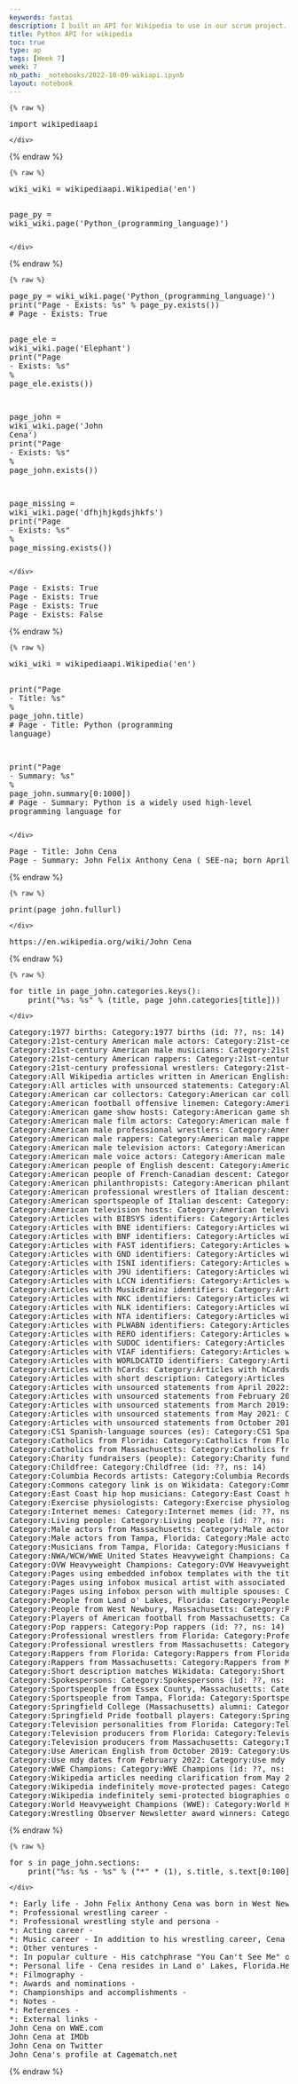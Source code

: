 ```yaml
---
keywords: fastai
description: I built an API for Wikipedia to use in our scrum project. We can use the API to get data from pages to insert notes and summaries into the academic organizer
title: Python API for wikipedia
toc: true
type: ap
tags: [Week 7]
week: 7
nb_path: _notebooks/2022-10-09-wikiapi.ipynb
layout: notebook
---
```


<!--
#################################################
### THIS FILE WAS AUTOGENERATED! DO NOT EDIT! ###
#################################################
# file to edit: _notebooks/2022-10-09-wikiapi.ipynb
-->

<div class="container" id="notebook-container">
        
    {% raw %}
    
<div class="cell border-box-sizing code_cell rendered">
<div class="input">

<div class="inner_cell">
    <div class="input_area">
<div class=" highlight hl-ipython3"><pre><span></span><span class="kn">import</span> <span class="nn">wikipediaapi</span>
</pre></div>

    </div>
</div>
</div>

</div>
    {% endraw %}

    {% raw %}
    
<div class="cell border-box-sizing code_cell rendered">
<div class="input">

<div class="inner_cell">
    <div class="input_area">
<div class=" highlight hl-ipython3"><pre><span></span><span class="n">wiki_wiki</span> <span class="o">=</span> <span class="n">wikipediaapi</span><span class="o">.</span><span class="n">Wikipedia</span><span class="p">(</span><span class="s1">&#39;en&#39;</span><span class="p">)</span>

<span class="n">page_py</span> <span class="o">=</span> <span class="n">wiki_wiki</span><span class="o">.</span><span class="n">page</span><span class="p">(</span><span class="s1">&#39;Python_(programming_language)&#39;</span><span class="p">)</span>
</pre></div>

    </div>
</div>
</div>

</div>
    {% endraw %}

    {% raw %}
    
<div class="cell border-box-sizing code_cell rendered">
<div class="input">

<div class="inner_cell">
    <div class="input_area">
<div class=" highlight hl-ipython3"><pre><span></span><span class="n">page_py</span> <span class="o">=</span> <span class="n">wiki_wiki</span><span class="o">.</span><span class="n">page</span><span class="p">(</span><span class="s1">&#39;Python_(programming_language)&#39;</span><span class="p">)</span>
<span class="nb">print</span><span class="p">(</span><span class="s2">&quot;Page - Exists: </span><span class="si">%s</span><span class="s2">&quot;</span> <span class="o">%</span> <span class="n">page_py</span><span class="o">.</span><span class="n">exists</span><span class="p">())</span>
<span class="c1"># Page - Exists: True</span>

<span class="n">page_ele</span> <span class="o">=</span> <span class="n">wiki_wiki</span><span class="o">.</span><span class="n">page</span><span class="p">(</span><span class="s1">&#39;Elephant&#39;</span><span class="p">)</span>
<span class="nb">print</span><span class="p">(</span><span class="s2">&quot;Page - Exists: </span><span class="si">%s</span><span class="s2">&quot;</span> <span class="o">%</span>     <span class="n">page_ele</span><span class="o">.</span><span class="n">exists</span><span class="p">())</span>

<span class="n">page_john</span> <span class="o">=</span> <span class="n">wiki_wiki</span><span class="o">.</span><span class="n">page</span><span class="p">(</span><span class="s1">&#39;John Cena&#39;</span><span class="p">)</span>
<span class="nb">print</span><span class="p">(</span><span class="s2">&quot;Page - Exists: </span><span class="si">%s</span><span class="s2">&quot;</span> <span class="o">%</span>     <span class="n">page_john</span><span class="o">.</span><span class="n">exists</span><span class="p">())</span>

<span class="n">page_missing</span> <span class="o">=</span> <span class="n">wiki_wiki</span><span class="o">.</span><span class="n">page</span><span class="p">(</span><span class="s1">&#39;dfhjhjkgdsjhkfs&#39;</span><span class="p">)</span>
<span class="nb">print</span><span class="p">(</span><span class="s2">&quot;Page - Exists: </span><span class="si">%s</span><span class="s2">&quot;</span> <span class="o">%</span>     <span class="n">page_missing</span><span class="o">.</span><span class="n">exists</span><span class="p">())</span>
</pre></div>

    </div>
</div>
</div>

<div class="output_wrapper">
<div class="output">

<div class="output_area">

<div class="output_subarea output_stream output_stdout output_text">
<pre>Page - Exists: True
Page - Exists: True
Page - Exists: True
Page - Exists: False
</pre>
</div>
</div>

</div>
</div>

</div>
    {% endraw %}

    {% raw %}
    
<div class="cell border-box-sizing code_cell rendered">
<div class="input">

<div class="inner_cell">
    <div class="input_area">
<div class=" highlight hl-ipython3"><pre><span></span><span class="n">wiki_wiki</span> <span class="o">=</span> <span class="n">wikipediaapi</span><span class="o">.</span><span class="n">Wikipedia</span><span class="p">(</span><span class="s1">&#39;en&#39;</span><span class="p">)</span>

<span class="nb">print</span><span class="p">(</span><span class="s2">&quot;Page - Title: </span><span class="si">%s</span><span class="s2">&quot;</span> <span class="o">%</span> <span class="n">page_john</span><span class="o">.</span><span class="n">title</span><span class="p">)</span>
<span class="c1"># Page - Title: Python (programming language)</span>

<span class="nb">print</span><span class="p">(</span><span class="s2">&quot;Page - Summary: </span><span class="si">%s</span><span class="s2">&quot;</span> <span class="o">%</span> <span class="n">page_john</span><span class="o">.</span><span class="n">summary</span><span class="p">[</span><span class="mi">0</span><span class="p">:</span><span class="mi">1000</span><span class="p">])</span>
<span class="c1"># Page - Summary: Python is a widely used high-level programming language for</span>
</pre></div>

    </div>
</div>
</div>

<div class="output_wrapper">
<div class="output">

<div class="output_area">

<div class="output_subarea output_stream output_stdout output_text">
<pre>Page - Title: John Cena
Page - Summary: John Felix Anthony Cena ( SEE-nə; born April 23, 1977) is an American professional wrestler, actor, and former rapper. He is currently signed to WWE. Widely regarded as one of the greatest professional wrestlers of all time, he is tied with Ric Flair for the most world championship reigns in professional wrestling history.Cena moved to California in 1998 to pursue a career as a bodybuilder, and switched to professional wrestling in 1999 before making his debut for Ultimate Pro Wrestling (UPW). He signed with the World Wrestling Federation (WWF, now WWE) in 2001 and was assigned to Ohio Valley Wrestling (OVW), its developmental territory. After moving to WWE&#39;s SmackDown roster in 2002, Cena gained fame and success after adopting the character of a trash-talking rapper. He won his first singles title, the United States Championship, in 2004. The next year, he won the WWE Championship, and his character soon changed into a clean-cut and heroic one. He led the company as its franchise play
</pre>
</div>
</div>

</div>
</div>

</div>
    {% endraw %}

    {% raw %}
    
<div class="cell border-box-sizing code_cell rendered">
<div class="input">

<div class="inner_cell">
    <div class="input_area">
<div class=" highlight hl-ipython3"><pre><span></span><span class="nb">print</span><span class="p">(</span><span class="n">page_john</span><span class="o">.</span><span class="n">fullurl</span><span class="p">)</span>
</pre></div>

    </div>
</div>
</div>

<div class="output_wrapper">
<div class="output">

<div class="output_area">

<div class="output_subarea output_stream output_stdout output_text">
<pre>https://en.wikipedia.org/wiki/John_Cena
</pre>
</div>
</div>

</div>
</div>

</div>
    {% endraw %}

    {% raw %}
    
<div class="cell border-box-sizing code_cell rendered">
<div class="input">

<div class="inner_cell">
    <div class="input_area">
<div class=" highlight hl-ipython3"><pre><span></span><span class="k">for</span> <span class="n">title</span> <span class="ow">in</span> <span class="n">page_john</span><span class="o">.</span><span class="n">categories</span><span class="o">.</span><span class="n">keys</span><span class="p">():</span>
    <span class="nb">print</span><span class="p">(</span><span class="s2">&quot;</span><span class="si">%s</span><span class="s2">: </span><span class="si">%s</span><span class="s2">&quot;</span> <span class="o">%</span> <span class="p">(</span><span class="n">title</span><span class="p">,</span> <span class="n">page_john</span><span class="o">.</span><span class="n">categories</span><span class="p">[</span><span class="n">title</span><span class="p">]))</span>
</pre></div>

    </div>
</div>
</div>

<div class="output_wrapper">
<div class="output">

<div class="output_area">

<div class="output_subarea output_stream output_stdout output_text">
<pre>Category:1977 births: Category:1977 births (id: ??, ns: 14)
Category:21st-century American male actors: Category:21st-century American male actors (id: ??, ns: 14)
Category:21st-century American male musicians: Category:21st-century American male musicians (id: ??, ns: 14)
Category:21st-century American rappers: Category:21st-century American rappers (id: ??, ns: 14)
Category:21st-century professional wrestlers: Category:21st-century professional wrestlers (id: ??, ns: 14)
Category:All Wikipedia articles written in American English: Category:All Wikipedia articles written in American English (id: ??, ns: 14)
Category:All articles with unsourced statements: Category:All articles with unsourced statements (id: ??, ns: 14)
Category:American car collectors: Category:American car collectors (id: ??, ns: 14)
Category:American football offensive linemen: Category:American football offensive linemen (id: ??, ns: 14)
Category:American game show hosts: Category:American game show hosts (id: ??, ns: 14)
Category:American male film actors: Category:American male film actors (id: ??, ns: 14)
Category:American male professional wrestlers: Category:American male professional wrestlers (id: ??, ns: 14)
Category:American male rappers: Category:American male rappers (id: ??, ns: 14)
Category:American male television actors: Category:American male television actors (id: ??, ns: 14)
Category:American male voice actors: Category:American male voice actors (id: ??, ns: 14)
Category:American people of English descent: Category:American people of English descent (id: ??, ns: 14)
Category:American people of French-Canadian descent: Category:American people of French-Canadian descent (id: ??, ns: 14)
Category:American philanthropists: Category:American philanthropists (id: ??, ns: 14)
Category:American professional wrestlers of Italian descent: Category:American professional wrestlers of Italian descent (id: ??, ns: 14)
Category:American sportspeople of Italian descent: Category:American sportspeople of Italian descent (id: ??, ns: 14)
Category:American television hosts: Category:American television hosts (id: ??, ns: 14)
Category:Articles with BIBSYS identifiers: Category:Articles with BIBSYS identifiers (id: ??, ns: 14)
Category:Articles with BNE identifiers: Category:Articles with BNE identifiers (id: ??, ns: 14)
Category:Articles with BNF identifiers: Category:Articles with BNF identifiers (id: ??, ns: 14)
Category:Articles with FAST identifiers: Category:Articles with FAST identifiers (id: ??, ns: 14)
Category:Articles with GND identifiers: Category:Articles with GND identifiers (id: ??, ns: 14)
Category:Articles with ISNI identifiers: Category:Articles with ISNI identifiers (id: ??, ns: 14)
Category:Articles with J9U identifiers: Category:Articles with J9U identifiers (id: ??, ns: 14)
Category:Articles with LCCN identifiers: Category:Articles with LCCN identifiers (id: ??, ns: 14)
Category:Articles with MusicBrainz identifiers: Category:Articles with MusicBrainz identifiers (id: ??, ns: 14)
Category:Articles with NKC identifiers: Category:Articles with NKC identifiers (id: ??, ns: 14)
Category:Articles with NLK identifiers: Category:Articles with NLK identifiers (id: ??, ns: 14)
Category:Articles with NTA identifiers: Category:Articles with NTA identifiers (id: ??, ns: 14)
Category:Articles with PLWABN identifiers: Category:Articles with PLWABN identifiers (id: ??, ns: 14)
Category:Articles with RERO identifiers: Category:Articles with RERO identifiers (id: ??, ns: 14)
Category:Articles with SUDOC identifiers: Category:Articles with SUDOC identifiers (id: ??, ns: 14)
Category:Articles with VIAF identifiers: Category:Articles with VIAF identifiers (id: ??, ns: 14)
Category:Articles with WORLDCATID identifiers: Category:Articles with WORLDCATID identifiers (id: ??, ns: 14)
Category:Articles with hCards: Category:Articles with hCards (id: ??, ns: 14)
Category:Articles with short description: Category:Articles with short description (id: ??, ns: 14)
Category:Articles with unsourced statements from April 2022: Category:Articles with unsourced statements from April 2022 (id: ??, ns: 14)
Category:Articles with unsourced statements from February 2017: Category:Articles with unsourced statements from February 2017 (id: ??, ns: 14)
Category:Articles with unsourced statements from March 2019: Category:Articles with unsourced statements from March 2019 (id: ??, ns: 14)
Category:Articles with unsourced statements from May 2021: Category:Articles with unsourced statements from May 2021 (id: ??, ns: 14)
Category:Articles with unsourced statements from October 2018: Category:Articles with unsourced statements from October 2018 (id: ??, ns: 14)
Category:CS1 Spanish-language sources (es): Category:CS1 Spanish-language sources (es) (id: ??, ns: 14)
Category:Catholics from Florida: Category:Catholics from Florida (id: ??, ns: 14)
Category:Catholics from Massachusetts: Category:Catholics from Massachusetts (id: ??, ns: 14)
Category:Charity fundraisers (people): Category:Charity fundraisers (people) (id: ??, ns: 14)
Category:Childfree: Category:Childfree (id: ??, ns: 14)
Category:Columbia Records artists: Category:Columbia Records artists (id: ??, ns: 14)
Category:Commons category link is on Wikidata: Category:Commons category link is on Wikidata (id: ??, ns: 14)
Category:East Coast hip hop musicians: Category:East Coast hip hop musicians (id: ??, ns: 14)
Category:Exercise physiologists: Category:Exercise physiologists (id: ??, ns: 14)
Category:Internet memes: Category:Internet memes (id: ??, ns: 14)
Category:Living people: Category:Living people (id: ??, ns: 14)
Category:Male actors from Massachusetts: Category:Male actors from Massachusetts (id: ??, ns: 14)
Category:Male actors from Tampa, Florida: Category:Male actors from Tampa, Florida (id: ??, ns: 14)
Category:Musicians from Tampa, Florida: Category:Musicians from Tampa, Florida (id: ??, ns: 14)
Category:NWA/WCW/WWE United States Heavyweight Champions: Category:NWA/WCW/WWE United States Heavyweight Champions (id: ??, ns: 14)
Category:OVW Heavyweight Champions: Category:OVW Heavyweight Champions (id: ??, ns: 14)
Category:Pages using embedded infobox templates with the title parameter: Category:Pages using embedded infobox templates with the title parameter (id: ??, ns: 14)
Category:Pages using infobox musical artist with associated acts: Category:Pages using infobox musical artist with associated acts (id: ??, ns: 14)
Category:Pages using infobox person with multiple spouses: Category:Pages using infobox person with multiple spouses (id: ??, ns: 14)
Category:People from Land o&#39; Lakes, Florida: Category:People from Land o&#39; Lakes, Florida (id: ??, ns: 14)
Category:People from West Newbury, Massachusetts: Category:People from West Newbury, Massachusetts (id: ??, ns: 14)
Category:Players of American football from Massachusetts: Category:Players of American football from Massachusetts (id: ??, ns: 14)
Category:Pop rappers: Category:Pop rappers (id: ??, ns: 14)
Category:Professional wrestlers from Florida: Category:Professional wrestlers from Florida (id: ??, ns: 14)
Category:Professional wrestlers from Massachusetts: Category:Professional wrestlers from Massachusetts (id: ??, ns: 14)
Category:Rappers from Florida: Category:Rappers from Florida (id: ??, ns: 14)
Category:Rappers from Massachusetts: Category:Rappers from Massachusetts (id: ??, ns: 14)
Category:Short description matches Wikidata: Category:Short description matches Wikidata (id: ??, ns: 14)
Category:Spokespersons: Category:Spokespersons (id: ??, ns: 14)
Category:Sportspeople from Essex County, Massachusetts: Category:Sportspeople from Essex County, Massachusetts (id: ??, ns: 14)
Category:Sportspeople from Tampa, Florida: Category:Sportspeople from Tampa, Florida (id: ??, ns: 14)
Category:Springfield College (Massachusetts) alumni: Category:Springfield College (Massachusetts) alumni (id: ??, ns: 14)
Category:Springfield Pride football players: Category:Springfield Pride football players (id: ??, ns: 14)
Category:Television personalities from Florida: Category:Television personalities from Florida (id: ??, ns: 14)
Category:Television producers from Florida: Category:Television producers from Florida (id: ??, ns: 14)
Category:Television producers from Massachusetts: Category:Television producers from Massachusetts (id: ??, ns: 14)
Category:Use American English from October 2019: Category:Use American English from October 2019 (id: ??, ns: 14)
Category:Use mdy dates from February 2022: Category:Use mdy dates from February 2022 (id: ??, ns: 14)
Category:WWE Champions: Category:WWE Champions (id: ??, ns: 14)
Category:Wikipedia articles needing clarification from May 2020: Category:Wikipedia articles needing clarification from May 2020 (id: ??, ns: 14)
Category:Wikipedia indefinitely move-protected pages: Category:Wikipedia indefinitely move-protected pages (id: ??, ns: 14)
Category:Wikipedia indefinitely semi-protected biographies of living people: Category:Wikipedia indefinitely semi-protected biographies of living people (id: ??, ns: 14)
Category:World Heavyweight Champions (WWE): Category:World Heavyweight Champions (WWE) (id: ??, ns: 14)
Category:Wrestling Observer Newsletter award winners: Category:Wrestling Observer Newsletter award winners (id: ??, ns: 14)
</pre>
</div>
</div>

</div>
</div>

</div>
    {% endraw %}

    {% raw %}
    
<div class="cell border-box-sizing code_cell rendered">
<div class="input">

<div class="inner_cell">
    <div class="input_area">
<div class=" highlight hl-ipython3"><pre><span></span><span class="k">for</span> <span class="n">s</span> <span class="ow">in</span> <span class="n">page_john</span><span class="o">.</span><span class="n">sections</span><span class="p">:</span>
    <span class="nb">print</span><span class="p">(</span><span class="s2">&quot;</span><span class="si">%s</span><span class="s2">: </span><span class="si">%s</span><span class="s2"> - </span><span class="si">%s</span><span class="s2">&quot;</span> <span class="o">%</span> <span class="p">(</span><span class="s2">&quot;*&quot;</span> <span class="o">*</span> <span class="p">(</span><span class="mi">1</span><span class="p">),</span> <span class="n">s</span><span class="o">.</span><span class="n">title</span><span class="p">,</span> <span class="n">s</span><span class="o">.</span><span class="n">text</span><span class="p">[</span><span class="mi">0</span><span class="p">:</span><span class="mi">100</span><span class="p">]))</span>
</pre></div>

    </div>
</div>
</div>

<div class="output_wrapper">
<div class="output">

<div class="output_area">

<div class="output_subarea output_stream output_stdout output_text">
<pre>*: Early life - John Felix Anthony Cena was born in West Newbury, Massachusetts, on April 23, 1977, the son of Carol
*: Professional wrestling career - 
*: Professional wrestling style and persona - 
*: Acting career - 
*: Music career - In addition to his wrestling career, Cena is a rapper. He performed his fifth WWE theme song, &#34;Basic
*: Other ventures - 
*: In popular culture - His catchphrase &#34;You Can&#39;t See Me&#34; originates from his early days of wrestling in the WWE where he w
*: Personal life - Cena resides in Land o&#39; Lakes, Florida.He has said numerous times that he does not want to have chil
*: Filmography - 
*: Awards and nominations - 
*: Championships and accomplishments - 
*: Notes - 
*: References - 
*: External links - 
John Cena on WWE.com 
John Cena at IMDb 
John Cena on Twitter 
John Cena&#39;s profile at Cagematch.net
</pre>
</div>
</div>

</div>
</div>

</div>
    {% endraw %}

</div>
 

